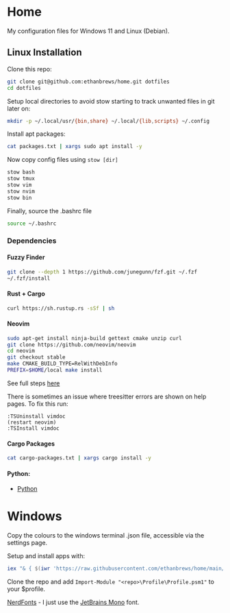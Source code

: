 # Home

My configuration files for Windows 11 and Linux (Debian).

## Linux Installation

Clone this repo:
```bash
git clone git@github.com:ethanbrews/home.git dotfiles
cd dotfiles
```

Setup local directories to avoid stow starting to track unwanted files in git later on:
```bash
mkdir -p ~/.local/usr/{bin,share} ~/.local/{lib,scripts} ~/.config
```

Install apt packages:
```bash
cat packages.txt | xargs sudo apt install -y
```

Now copy config files using `stow [dir]`
```bash
stow bash
stow tmux
stow vim
stow nvim
stow bin
```

Finally, source the .bashrc file
```bash
source ~/.bashrc
```

### Dependencies

#### Fuzzy Finder

```bash
git clone --depth 1 https://github.com/junegunn/fzf.git ~/.fzf
~/.fzf/install
```
#### Rust + Cargo

```bash
curl https://sh.rustup.rs -sSf | sh
```

#### Neovim

```bash
sudo apt-get install ninja-build gettext cmake unzip curl
git clone https://github.com/neovim/neovim
cd neovim
git checkout stable
make CMAKE_BUILD_TYPE=RelWithDebInfo
PREFIX=$HOME/local make install
```

See full steps [here](https://github.com/neovim/neovim/blob/master/BUILD.md)

There is sometimes an issue where treesitter errors are shown on help pages. To fix this run:
```
:TSUninstall vimdoc
(restart neovim)
:TSInstall vimdoc
```

#### Cargo Packages
```bash
cat cargo-packages.txt | xargs cargo install -y
```

#### Python:
- [Python](https://devguide.python.org/getting-started/setup-building/)

# Windows

Copy the colours to the windows terminal .json file, accessible via the settings page.

Setup and install apps with:
```powershell
iex "& { $(iwr 'https://raw.githubusercontent.com/ethanbrews/home/main/Windows-Setup.ps1') }"
```

Clone the repo and add `Import-Module "<repo>\Profile\Profile.psm1"` to your $profile.

[NerdFonts](https://github.com/ryanoasis/nerd-fonts) - I just use the [JetBrains Mono](https://github.com/ryanoasis/nerd-fonts/releases/download/v3.1.1/JetBrainsMono.zip) font.
